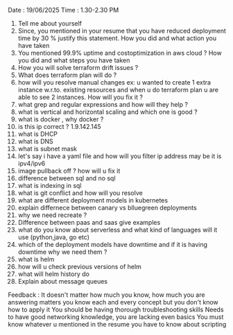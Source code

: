 Date : 19/06/2025  Time : 1.30-2.30 PM

1. Tell me about yourself
2. Since, you mentioned in your resume that you have reduced deployment time by 30 % justify this statement. How you did and what action you have taken
3. You mentioned 99.9% uptime and costoptimization in aws cloud ? How you did and what steps you have taken
4. How you will solve terraform drift issues ?
5. What does terraform plan will do ?
6. how will you resolve manual changes  ex: u wanted to create 1 extra instance w.r.to. existing resources and when u do terraform plan u are able to see 2 instances. How will you fix it ?
7. what grep and regular expressions and how will they help ?
8. what is vertical and horizontal scaling and which one is good ?
9. what is docker , why docker ?
10. is this ip correct ? 1.9.142.145
11. what is DHCP
12. what is DNS
13. what is subnet mask
14. let's say i have a yaml file and how will you filter ip address may be it is ipv4/ipv6
15. image pullback off ? how will u fix it
16. difference between sql and no sql
17. what is indexing in sql
18. what is git conflict and how will you resolve
19. what are different deployment models in kubernetes
20. explain differnece between canary vs blluegreen deployments
21. why we need recreate ?
22. Difference between paas and saas give examples
23. what do you know about serverless and what kind of languages will it use (python,java, go etc)
24. which of the deployment models have downtime and if it is having downtime why we need them ?
25. what is helm
26. how will u check previous versions of helm
27. what will helm history do
28. Explain about message queues
    



Feedback : It doesn't matter how much you know, how much you are answering matters
           you know each and every concept but you don't know how to apply it
           You should be having thorough troubleshooting skills
           Needs to have good networking knowledge, you are lacking even basics
           You must know whatever u mentioned in the resume
           you have to know about scripting
           
